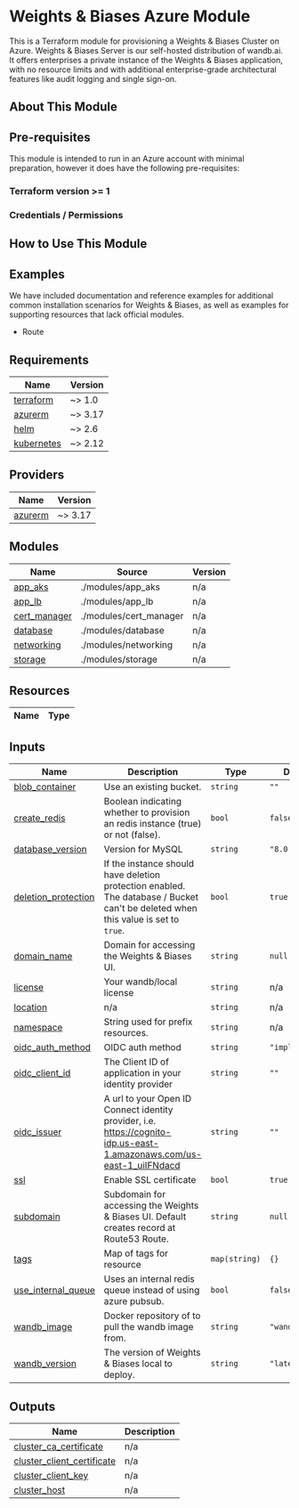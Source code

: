 # Weights & Biases Azure Module

This is a Terraform module for provisioning a Weights & Biases Cluster on Azure.
Weights & Biases Server is our self-hosted distribution of wandb.ai. It offers
enterprises a private instance of the Weights & Biases application, with no
resource limits and with additional enterprise-grade architectural features like
audit logging and single sign-on.

## About This Module

## Pre-requisites

This module is intended to run in an Azure account with minimal
preparation, however it does have the following pre-requisites:

### Terraform version >= 1

### Credentials / Permissions

## How to Use This Module

## Examples

We have included documentation and reference examples for additional common
installation scenarios for Weights & Biases, as well as examples for supporting
resources that lack official modules.

- Route

<!-- BEGIN_TF_DOCS -->

## Requirements

| Name                                                                        | Version |
| --------------------------------------------------------------------------- | ------- |
| <a name="requirement_terraform"></a> [terraform](#requirement_terraform)    | ~> 1.0  |
| <a name="requirement_azurerm"></a> [azurerm](#requirement_azurerm)          | ~> 3.17 |
| <a name="requirement_helm"></a> [helm](#requirement_helm)                   | ~> 2.6  |
| <a name="requirement_kubernetes"></a> [kubernetes](#requirement_kubernetes) | ~> 2.12 |

## Providers

| Name                                                         | Version |
| ------------------------------------------------------------ | ------- |
| <a name="provider_azurerm"></a> [azurerm](#provider_azurerm) | ~> 3.17 |

## Modules

| Name                                                                    | Source                 | Version |
| ----------------------------------------------------------------------- | ---------------------- | ------- |
| <a name="module_app_aks"></a> [app_aks](#module_app_aks)                | ./modules/app_aks      | n/a     |
| <a name="module_app_lb"></a> [app_lb](#module_app_lb)                   | ./modules/app_lb       | n/a     |
| <a name="module_cert_manager"></a> [cert_manager](#module_cert_manager) | ./modules/cert_manager | n/a     |
| <a name="module_database"></a> [database](#module_database)             | ./modules/database     | n/a     |
| <a name="module_networking"></a> [networking](#module_networking)       | ./modules/networking   | n/a     |
| <a name="module_storage"></a> [storage](#module_storage)                | ./modules/storage      | n/a     |

## Resources

| Name | Type |
| ---- | ---- |

## Inputs

| Name                                                                                       | Description                                                                                                                       | Type          | Default         | Required |
| ------------------------------------------------------------------------------------------ | --------------------------------------------------------------------------------------------------------------------------------- | ------------- | --------------- | :------: |
| <a name="input_blob_container"></a> [blob_container](#input_blob_container)                | Use an existing bucket.                                                                                                           | `string`      | `""`            |    no    |
| <a name="input_create_redis"></a> [create_redis](#input_create_redis)                      | Boolean indicating whether to provision an redis instance (true) or not (false).                                                  | `bool`        | `false`         |    no    |
| <a name="input_database_version"></a> [database_version](#input_database_version)          | Version for MySQL                                                                                                                 | `string`      | `"8.0.21"`      |    no    |
| <a name="input_deletion_protection"></a> [deletion_protection](#input_deletion_protection) | If the instance should have deletion protection enabled. The database / Bucket can't be deleted when this value is set to `true`. | `bool`        | `true`          |    no    |
| <a name="input_domain_name"></a> [domain_name](#input_domain_name)                         | Domain for accessing the Weights & Biases UI.                                                                                     | `string`      | `null`          |    no    |
| <a name="input_license"></a> [license](#input_license)                                     | Your wandb/local license                                                                                                          | `string`      | n/a             |   yes    |
| <a name="input_location"></a> [location](#input_location)                                  | n/a                                                                                                                               | `string`      | n/a             |   yes    |
| <a name="input_namespace"></a> [namespace](#input_namespace)                               | String used for prefix resources.                                                                                                 | `string`      | n/a             |   yes    |
| <a name="input_oidc_auth_method"></a> [oidc_auth_method](#input_oidc_auth_method)          | OIDC auth method                                                                                                                  | `string`      | `"implicit"`    |    no    |
| <a name="input_oidc_client_id"></a> [oidc_client_id](#input_oidc_client_id)                | The Client ID of application in your identity provider                                                                            | `string`      | `""`            |    no    |
| <a name="input_oidc_issuer"></a> [oidc_issuer](#input_oidc_issuer)                         | A url to your Open ID Connect identity provider, i.e. https://cognito-idp.us-east-1.amazonaws.com/us-east-1_uiIFNdacd             | `string`      | `""`            |    no    |
| <a name="input_ssl"></a> [ssl](#input_ssl)                                                 | Enable SSL certificate                                                                                                            | `bool`        | `true`          |    no    |
| <a name="input_subdomain"></a> [subdomain](#input_subdomain)                               | Subdomain for accessing the Weights & Biases UI. Default creates record at Route53 Route.                                         | `string`      | `null`          |    no    |
| <a name="input_tags"></a> [tags](#input_tags)                                              | Map of tags for resource                                                                                                          | `map(string)` | `{}`            |    no    |
| <a name="input_use_internal_queue"></a> [use_internal_queue](#input_use_internal_queue)    | Uses an internal redis queue instead of using azure pubsub.                                                                       | `bool`        | `false`         |    no    |
| <a name="input_wandb_image"></a> [wandb_image](#input_wandb_image)                         | Docker repository of to pull the wandb image from.                                                                                | `string`      | `"wandb/local"` |    no    |
| <a name="input_wandb_version"></a> [wandb_version](#input_wandb_version)                   | The version of Weights & Biases local to deploy.                                                                                  | `string`      | `"latest"`      |    no    |

## Outputs

| Name                                                                                                              | Description |
| ----------------------------------------------------------------------------------------------------------------- | ----------- |
| <a name="output_cluster_ca_certificate"></a> [cluster_ca_certificate](#output_cluster_ca_certificate)             | n/a         |
| <a name="output_cluster_client_certificate"></a> [cluster_client_certificate](#output_cluster_client_certificate) | n/a         |
| <a name="output_cluster_client_key"></a> [cluster_client_key](#output_cluster_client_key)                         | n/a         |
| <a name="output_cluster_host"></a> [cluster_host](#output_cluster_host)                                           | n/a         |

<!-- END_TF_DOCS -->
